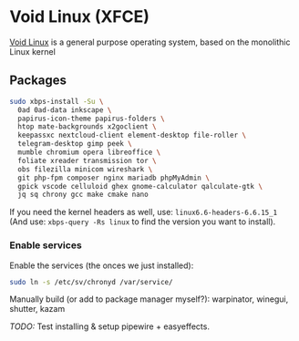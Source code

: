 # Void Linux (XFCE)

[Void Linux](https://voidlinux.org/) is a general purpose operating system, based on the monolithic Linux kernel

## Packages

```sh
sudo xbps-install -Su \
  0ad 0ad-data inkscape \
  papirus-icon-theme papirus-folders \
  htop mate-backgrounds x2goclient \
  keepassxc nextcloud-client element-desktop file-roller \
  telegram-desktop gimp peek \
  mumble chromium opera libreoffice \
  foliate xreader transmission tor \
  obs filezilla minicom wireshark \
  git php-fpm composer nginx mariadb phpMyAdmin \
  gpick vscode celluloid ghex gnome-calculator qalculate-gtk \
  jq sq chrony gcc make cmake nano
```

If you need the kernel headers as well, use: `linux6.6-headers-6.6.15_1` (And use: `xbps-query -Rs linux` to find the version you want to install).

### Enable services

Enable the services (the onces we just installed):

```sh
sudo ln -s /etc/sv/chronyd /var/service/
```

Manually build (or add to package manager myself?): warpinator, winegui, shutter, kazam

_TODO:_ Test installing & setup pipewire + easyeffects.

